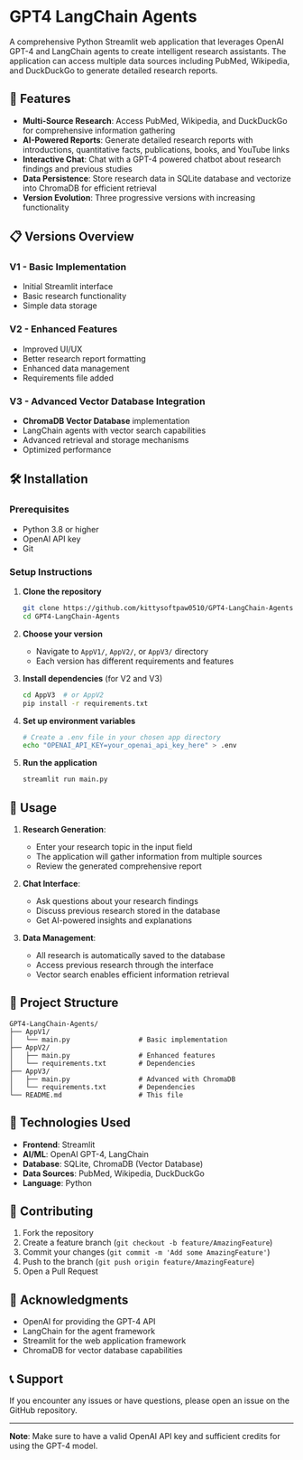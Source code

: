 # GPT4 LangChain Agents

A comprehensive Python Streamlit web application that leverages OpenAI GPT-4 and LangChain agents to create intelligent research assistants. The application can access multiple data sources including PubMed, Wikipedia, and DuckDuckGo to generate detailed research reports.

## 🚀 Features

- **Multi-Source Research**: Access PubMed, Wikipedia, and DuckDuckGo for comprehensive information gathering
- **AI-Powered Reports**: Generate detailed research reports with introductions, quantitative facts, publications, books, and YouTube links
- **Interactive Chat**: Chat with a GPT-4 powered chatbot about research findings and previous studies
- **Data Persistence**: Store research data in SQLite database and vectorize into ChromaDB for efficient retrieval
- **Version Evolution**: Three progressive versions with increasing functionality

## 📋 Versions Overview

### V1 - Basic Implementation
- Initial Streamlit interface
- Basic research functionality
- Simple data storage

### V2 - Enhanced Features
- Improved UI/UX
- Better research report formatting
- Enhanced data management
- Requirements file added

### V3 - Advanced Vector Database Integration
- **ChromaDB Vector Database** implementation
- LangChain agents with vector search capabilities
- Advanced retrieval and storage mechanisms
- Optimized performance

## 🛠️ Installation

### Prerequisites
- Python 3.8 or higher
- OpenAI API key
- Git

### Setup Instructions

1. **Clone the repository**
   ```bash
   git clone https://github.com/kittysoftpaw0510/GPT4-LangChain-Agents.git
   cd GPT4-LangChain-Agents
   ```

2. **Choose your version**
   - Navigate to `AppV1/`, `AppV2/`, or `AppV3/` directory
   - Each version has different requirements and features

3. **Install dependencies** (for V2 and V3)
   ```bash
   cd AppV3  # or AppV2
   pip install -r requirements.txt
   ```

4. **Set up environment variables**
   ```bash
   # Create a .env file in your chosen app directory
   echo "OPENAI_API_KEY=your_openai_api_key_here" > .env
   ```

5. **Run the application**
   ```bash
   streamlit run main.py
   ```

## 🎯 Usage

1. **Research Generation**:
   - Enter your research topic in the input field
   - The application will gather information from multiple sources
   - Review the generated comprehensive report

2. **Chat Interface**:
   - Ask questions about your research findings
   - Discuss previous research stored in the database
   - Get AI-powered insights and explanations

3. **Data Management**:
   - All research is automatically saved to the database
   - Access previous research through the interface
   - Vector search enables efficient information retrieval

## 📁 Project Structure

```
GPT4-LangChain-Agents/
├── AppV1/
│   └── main.py                 # Basic implementation
├── AppV2/
│   ├── main.py                 # Enhanced features
│   └── requirements.txt        # Dependencies
├── AppV3/
│   ├── main.py                 # Advanced with ChromaDB
│   └── requirements.txt        # Dependencies
└── README.md                   # This file
```

## 🔧 Technologies Used

- **Frontend**: Streamlit
- **AI/ML**: OpenAI GPT-4, LangChain
- **Database**: SQLite, ChromaDB (Vector Database)
- **Data Sources**: PubMed, Wikipedia, DuckDuckGo
- **Language**: Python

## 🤝 Contributing

1. Fork the repository
2. Create a feature branch (`git checkout -b feature/AmazingFeature`)
3. Commit your changes (`git commit -m 'Add some AmazingFeature'`)
4. Push to the branch (`git push origin feature/AmazingFeature`)
5. Open a Pull Request

## 🙏 Acknowledgments

- OpenAI for providing the GPT-4 API
- LangChain for the agent framework
- Streamlit for the web application framework
- ChromaDB for vector database capabilities

## 📞 Support

If you encounter any issues or have questions, please open an issue on the GitHub repository.

---

**Note**: Make sure to have a valid OpenAI API key and sufficient credits for using the GPT-4 model.

